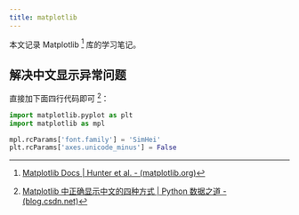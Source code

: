 ```yaml
---
title: matplotlib
---
```


本文记录 Matplotlib [^matplotlib] 库的学习笔记。

[^matplotlib]: [Matplotlib Docs | Hunter et al. - (matplotlib.org)](https://matplotlib.org/stable/index.html)

## 解决中文显示异常问题

直接加下面四行代码即可 [^method]：

```python
import matplotlib.pyplot as plt
import matplotlib as mpl

mpl.rcParams['font.family'] = 'SimHei'
plt.rcParams['axes.unicode_minus'] = False
```

[^method]: [Matplotlib 中正确显示中文的四种方式 | Python 数据之道 - (blog.csdn.net)](https://blog.csdn.net/lemonbit/article/details/121433603)
